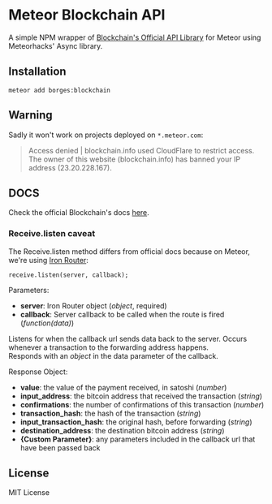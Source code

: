 # Meteor Blockchain API
A simple NPM wrapper of [Blockchain's Official API Library](https://github.com/blockchain/api-v1-client-node) for Meteor using Meteorhacks' Async library.

## Installation
```
meteor add borges:blockchain
```

## Warning
Sadly it won't work on projects deployed on `*.meteor.com`:

> Access denied | blockchain.info used CloudFlare to restrict access.
> The owner of this website (blockchain.info) has banned your IP address (23.20.228.167).

## DOCS
Check the official Blockchain's docs [here](https://github.com/blockchain/api-v1-client-node/tree/master/docs).

### Receive.listen caveat
The Receive.listen method differs from official docs because on Meteor, we're using [Iron Router](https://github.com/iron-meteor/iron-router):

```
receive.listen(server, callback);
```

Parameters:

* **server**: Iron Router object (*object*, required)
* **callback**: Server callback to be called when the route is fired (*function(data)*)

Listens for when the callback url sends data back to the server. Occurs whenever a transaction to the forwarding address happens.  
Responds with an *object* in the data parameter of the callback.

Response Object:

* **value**: the value of the payment received, in satoshi (*number*)
* **input_address**: the bitcoin address that received the transaction (*string*)
* **confirmations**: the number of confirmations of this transaction (*number*)
* **transaction_hash**: the hash of the transaction (*string*)
* **input_transaction_hash**: the original hash, before forwarding (*string*)
* **destination_address**: the destination bitcoin address (*string*)
* **{Custom Parameter}**: any parameters included in the callback url that have been passed back


## License
MIT License
